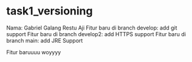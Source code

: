 # task1_versioning
Nama: Gabriel Galang Restu Aji
Fitur baru di branch develop: add git support
Fitur baru di branch develop2: add HTTPS support
Fitur baru di branch main: add JRE Support

Fitur baruuuu woyyyy